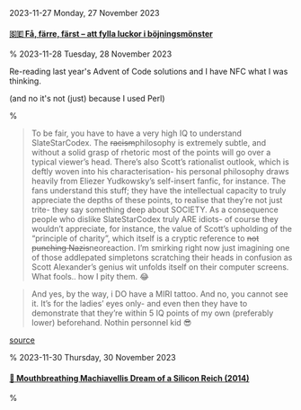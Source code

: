 2023-11-27 Monday, 27 November 2023

#### [&#x1F1F8;&#x1F1EA; Få, färre, färst – att fylla luckor i böjningsmönster](https://sprakbruk.fi/artiklar/fa-farre-farst-att-fylla-luckor-i-bojningsmonster/)

%
2023-11-28 Tuesday, 28 November 2023

Re-reading last year's Advent of Code solutions and I have NFC what I was thinking.

(and no it's not (just) because I used Perl)

%

> To be fair, you have to have a very high IQ to understand SlateStarCodex. The <strike>racism</strike>philosophy is extremely subtle, and without a solid grasp of rhetoric most of the points will go over a typical viewer’s head. There’s also Scott’s rationalist outlook, which is deftly woven into his characterisation- his personal philosophy draws heavily from Eliezer Yudkowsky’s self-insert fanfic, for instance. The fans understand this stuff; they have the intellectual capacity to truly appreciate the depths of these points, to realise that they’re not just trite- they say something deep about SOCIETY. As a consequence people who dislike SlateStarCodex truly ARE idiots- of course they wouldn’t appreciate, for instance, the value of Scott’s upholding of the “principle of charity”, which itself is a cryptic reference to <strike>not punching Nazis</strike>neoreaction. I’m smirking right now just imagining one of those addlepated simpletons scratching their heads in confusion as Scott Alexander’s genius wit unfolds itself on their computer screens. What fools.. how I pity them. 😂

> And yes, by the way, i DO have a MIRI tattoo. And no, you cannot see it. It’s for the ladies’ eyes only- and even then they have to demonstrate that they’re within 5 IQ points of my own (preferably lower) beforehand. Nothin personnel kid 😎

[source](https://awful.systems/archives/thread/axmwsv#ehunkux)

%
2023-11-30 Thursday, 30 November 2023

#### [🔗 Mouthbreathing Machiavellis Dream of a Silicon Reich (2014)](https://thebaffler.com/latest/mouthbreathing-machiavellis)

%
